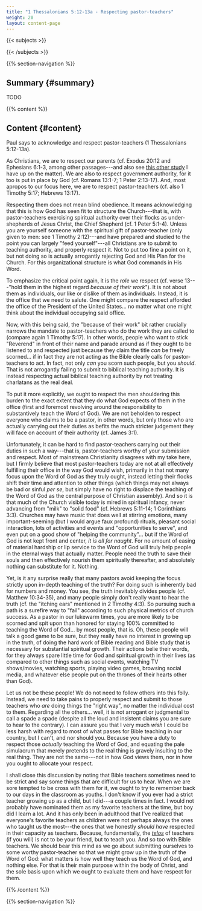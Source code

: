 ```yaml
---
title: "1 Thessalonians 5:12-13a - Respecting pastor-teachers"
weight: 20
layout: content-page
---
```


{{< subjects >}}

{{< /subjects >}}

{{% section-navigation %}}

<!-- ## Video {#video}

{{% video
src=""

playlist=""

video=""

audio=""

slides="https://bibledocs.org/slides/"
%}} -->

## Summary {#summary}

TODO

<!-- ## Timestamps {#timestamps} -->

{{% content %}}

## Content {#content}

<!-- --- -->

Paul says to acknowledge and respect pastor-teachers (1 Thessalonians 5:12-13a).

As Christians, we are to respect our parents (cf. Exodus 20:12 and Ephesians 6:1-3, among other passages---and also see [this other study](https://www.bibledocs.org/questions-and-answers/self-generated/on-honoring-and-obeying-parents/) I have up on the matter). We are also to respect government authority, for it too is put in place by God (cf. Romans 13:1-7; 1 Peter 2:13-17). And, most apropos to our focus here, we are to respect pastor-teachers (cf. also 1 Timothy 5:17; Hebrews 13:17).

Respecting them does not mean blind obedience. It means acknowledging that this is how God has seen fit to structure the Church---that is, with pastor-teachers exercising spiritual authority over their flocks as under-shepherds of Jesus Christ, the Chief Shepherd (cf. 1 Peter 5:1-4). Unless you are yourself someone with the spiritual gift of pastor-teacher (only given to men: see 1 Timothy 2:12)---and have prepared and studied to the point you can largely "feed yourself"---all Christians are to submit to teaching authority, and properly respect it. Not to put too fine a point on it, but not doing so is actually arrogantly rejecting God and His Plan for the Church. For this organizational structure is what God commands in His Word.

To emphasize the critical point again, it is the *role* we respect (cf. verse 13---"hold them in the highest regard *because of their work*"). It is not about them as individuals, our like or dislike of them as individuals. Instead, it is the office that we need to salute. One might compare the respect afforded the office of the President of the United States... no matter what one might think about the individual occupying said office.

Now, with this being said, the "because of their work" bit rather crucially narrows the mandate to pastor-teachers who do the work they are called to (compare again 1 Timothy 5:17). In other words, people who want to stick "Reverend" in front of their name and parade around as if they ought to be listened to and respected just because they claim the title *can* be freely scorned... if in fact they are not acting as the Bible clearly calls for pastor-teachers to act. In fact, not only *can* you scorn such people, but you *should*. That is not arrogantly failing to submit to biblical teaching authority. It is instead respecting actual biblical teaching authority by not treating charlatans as the real deal.

To put it more explicitly, we ought to respect the men shouldering this burden to the exact extent that they do what God expects of them in the office (first and foremost revolving around the responsibility to substantively teach the Word of God). We are not beholden to respect everyone who claims to be a pastor, in other words, but only those who are actually carrying out their duties as befits the much stricter judgement they will face on account of their authority (cf. James 3:1).

Unfortunately, it can be hard to find pastor-teachers carrying out their duties in such a way---that is, pastor-teachers worthy of your submission and respect. Most of mainstream Christianity disagrees with my take here, but I firmly believe that most pastor-teachers today are not at all effectively fulfilling their office in the way God would wish, primarily in that not many focus upon the Word of God as they truly ought, instead letting their flocks shift their time and attention to other things (which things may not always be bad or sinful *per se*, but simply have no right to displace the teaching of the Word of God as the central purpose of Christian assembly). And so it is that much of the Church visible today is mired in spiritual infancy, never advancing from "milk" to "solid food" (cf. Hebrews 5:11-14; 1 Corinthians 3:3). Churches may have music that does well at stirring emotions, many important-seeming (but I would argue faux profound) rituals, pleasant social interaction, lots of activities and events and "opportunities to serve", and even put on a good show of "helping the community"... but if the Word of God is not kept front and center, *it is all for naught*. For no amount of easing of material hardship or lip service to the Word of God will truly help people in the eternal ways that actually matter. People need the truth to save their souls and then effectively nourish them spiritually thereafter, and absolutely nothing can substitute for it. Nothing.

Yet, is it any surprise really that many pastors avoid keeping the focus strictly upon in-depth teaching of the truth? For doing such is inherently bad for numbers and money. You see, the truth inevitably divides people (cf. Matthew 10:34-35), and many people simply don't really want to hear the truth (cf. the "itching ears" mentioned in 2 Timothy 4:3). So pursuing such a path is a surefire way to "fail" according to such physical metrics of church success. As a pastor in our lukewarm times, you are more likely to be scorned and spit upon than honored for staying 100% committed to teaching the Word of God... by most people, that is. Oh, these people will talk a good game to be sure, but they really have no interest in growing up in the truth, of doing the hard work of Bible reading and Bible study that is necessary for substantial spiritual growth. Their actions belie their words, for they always spare little time for God and spiritual growth in their lives (as compared to other things such as social events, watching TV shows/movies, watching sports, playing video games, browsing social media, and whatever else people put on the thrones of their hearts other than God).

Let us not be these people! We do not need to follow others into this folly. Instead, we need to take pains to properly respect and submit to those teachers who *are* doing things the "right way", no matter the individual cost to them. Regarding all the others... well, it is not arrogant or judgmental to call a spade a spade (despite all the loud and insistent claims you are sure to hear to the contrary). I can assure you that I very much *wish* I could be less harsh with regard to most of what passes for Bible teaching in our country, but I can't, and nor should you. Because you have a duty to respect those *actually* teaching the Word of God, and equating the pale simulacrum that merely pretends to the real thing is gravely insulting to the real thing. They are not the same---not in how God views them, nor in how you ought to allocate your respect.

I shall close this discussion by noting that Bible teachers sometimes need to be strict and say some things that are difficult for us to hear. When we are sore tempted to be cross with them for it, we ought to try to remember back to our days in the classroom as youths. I don't know if you ever had a strict teacher growing up as a child, but I did---a couple times in fact. I would not probably have nominated them as my favorite teachers at the time, but boy did I learn a lot. And it has only been in adulthood that I've realized that everyone's favorite teachers as children were not perhaps always the ones who taught us the most---the ones that we honestly *should have* respected in their capacity as teachers. Because, fundamentally, the [*telos*](https://www.rep.routledge.com/articles/thematic/telos/) of teachers (if you will) is not to be your friend, but to teach you. And so too with Bible teachers. We should bear this mind as we go about submitting ourselves to some worthy pastor-teacher so that we might grow up in the truth of the Word of God: what matters is how well they teach us the Word of God, and nothing else. For that is their main purpose within the body of Christ, and the sole basis upon which we ought to evaluate them and have respect for them.

{{% /content %}}


<!-- {{% transcript %}}

## Video/audio transcript {#video-audio-transcript}



{{% /transcript %}} -->

{{% section-navigation %}}
